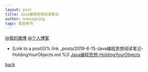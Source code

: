 ```yaml
---
layout: post
title: Java编程思想阅读笔记
author: hemingxing
tags: 疯狂刷书
---
```

[@我的微博](https://weibo.com/yeasonhe)
[@个人博客](https://staroflion.github.io/)

* [Link to a post]({% link _posts/2019-6-15-Java编程思想阅读笔记-HoldingYourObjects.md %})
[Java编程思想-HoldingYourObjects](./Java编程思想阅读笔记-HoldingYourObjects.html)

[back](../../../)

[//]: # (These are reference links used in the body of this note and get stripped out when the markdown processor does its job. There is no need to format nicely because it shouldn't be seen. Thanks SO - http://stackoverflow.com/questions/4823468/store-comments-in-markdown-syntax)


   [@我的微博]: <https://weibo.com/yeasonhe>
